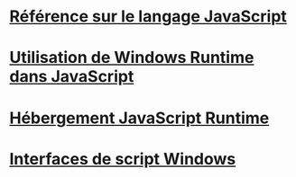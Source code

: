 # [Référence sur le langage JavaScript](javascript/javascript-language-reference.md)
# [Utilisation de Windows Runtime dans JavaScript](jswinrt/using-the-windows-runtime-in-javascript.md)
# [Hébergement JavaScript Runtime](chakra-hosting/javascript-runtime-hosting.md)
# [Interfaces de script Windows](winscript/windows-script-interfaces.md)
